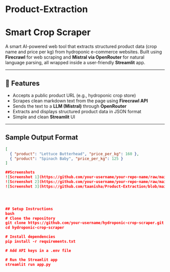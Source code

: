 # Product-Extraction
# Smart Crop Scraper

A smart AI-powered web tool that extracts structured product data (crop name and price per kg) from hydroponic e-commerce websites. Built using **Firecrawl** for web scraping and **Mistral via OpenRouter** for natural language parsing, all wrapped inside a user-friendly **Streamlit** app.

---

## 🚀 Features

- Accepts a public product URL (e.g., hydroponic crop store)
- Scrapes clean markdown text from the page using **Firecrawl API**
- Sends the text to a **LLM (Mistral)** through **OpenRouter**
- Extracts and displays structured product data in JSON format
- Simple and clean **Streamlit** UI

---

##  Sample Output Format

```json
[
  { "product": "Lettuce Butterhead", "price_per_kg": 160 },
  { "product": "Spinach Baby", "price_per_kg": 125 }
]

##Screenshots
![Screenshot 1](https://github.com/your-username/your-repo-name/raw/main/assets/Screenshot%202025-04-16%20162623.png)
![Screenshot 2](https://github.com/your-username/your-repo-name/raw/main/assets/Screenshot%202025-04-16%20162650.png)
![Screenshot 3](https://github.com/taanisha/Product-Extraction/blob/main/Screenshot%202025-04-16%20163259.png)




## Setup Instructions
bash
# Clone the repository
git clone https://github.com/your-username/hydroponic-crop-scraper.git
cd hydroponic-crop-scraper

# Install dependencies
pip install -r requirements.txt

# Add API keys in a .env file

# Run the Streamlit app
streamlit run app.py





